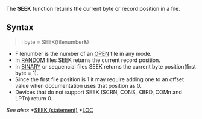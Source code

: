 The **SEEK** function returns the current byte or record position in a file.



## Syntax

> : byte = SEEK(filenumber&)


* Filenumber is the number of an [OPEN](OPEN) file in any mode.
* In [RANDOM](RANDOM) files SEEK returns the current record position.
* In [BINARY](BINARY) or sequencial files SEEK returns the current byte position(first byte = 1).
* Since the first file position is 1 it may require adding one to an offset value when documentation uses that position as 0.
* Devices that do not support SEEK (SCRN, CONS, KBRD, COMn and LPTn) return 0. 


*See also:* 
*[SEEK (statement)](SEEK (statement)) 
*[LOC](LOC)




